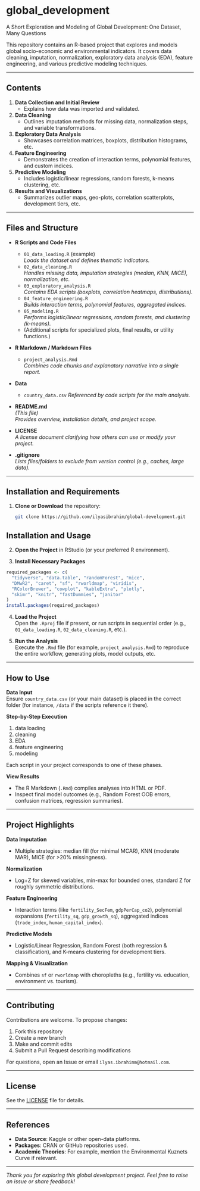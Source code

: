 # global_development
A Short Exploration and Modeling of Global Development: One Dataset, Many Questions

This repository contains an R-based project that explores and models global socio-economic and environmental indicators. It covers data cleaning, imputation, normalization, exploratory data analysis (EDA), feature engineering, and various predictive modeling techniques.

---

## Contents

1. **Data Collection and Initial Review**  
   - Explains how data was imported and validated.
2. **Data Cleaning**  
   - Outlines imputation methods for missing data, normalization steps, and variable transformations.
3. **Exploratory Data Analysis**  
   - Showcases correlation matrices, boxplots, distribution histograms, etc.
4. **Feature Engineering**  
   - Demonstrates the creation of interaction terms, polynomial features, and custom indices.
5. **Predictive Modeling**  
   - Includes logistic/linear regressions, random forests, k-means clustering, etc.
6. **Results and Visualizations**  
   - Summarizes outlier maps, geo-plots, correlation scatterplots, development tiers, etc.

---

## Files and Structure

- **R Scripts and Code Files**  
  - `01_data_loading.R` (example)  
    *Loads the dataset and defines thematic indicators.*
  - `02_data_cleaning.R`  
    *Handles missing data, imputation strategies (median, KNN, MICE), normalization, etc.*
  - `03_exploratory_analysis.R`  
    *Contains EDA scripts (boxplots, correlation heatmaps, distributions).*
  - `04_feature_engineering.R`  
    *Builds interaction terms, polynomial features, aggregated indices.*
  - `05_modeling.R`  
    *Performs logistic/linear regressions, random forests, and clustering (k-means).*
  - (Additional scripts for specialized plots, final results, or utility functions.)

- **R Markdown / Markdown Files**  
  - `project_analysis.Rmd`  
    *Combines code chunks and explanatory narrative into a single report.*

- **Data**  
  - `country_data.csv` 
    *Referenced by code scripts for the main analysis.*

- **README.md**  
  *(This file)*  
  *Provides overview, installation details, and project scope.*

- **LICENSE**  
  *A license document clarifying how others can use or modify your project.*

- **.gitignore**  
  *Lists files/folders to exclude from version control (e.g., caches, large data).*

---

## Installation and Requirements

1. **Clone or Download** the repository:
   ```bash
   git clone https://github.com/ilyasibrahim/global-development.git

## Installation and Usage

2. **Open the Project** in RStudio (or your preferred R environment).

3. **Install Necessary Packages**  

```r
required_packages <- c(
  "tidyverse", "data.table", "randomForest", "mice", 
  "DMwR2", "caret", "sf", "rworldmap", "viridis", 
  "RColorBrewer", "cowplot", "kableExtra", "plotly",
  "skimr", "knitr", "fastDummies", "janitor"
)
install.packages(required_packages)
```
4. **Load the Project**  
Open the `.Rproj` file if present, or run scripts in sequential order (e.g., `01_data_loading.R`, `02_data_cleaning.R`, etc.).

5. **Run the Analysis**  
Execute the `.Rmd` file (for example, `project_analysis.Rmd`) to reproduce the entire workflow, generating plots, model outputs, etc.

---

## How to Use

**Data Input**  
Ensure `country_data.csv` (or your main dataset) is placed in the correct folder (for instance, `/data` if the scripts reference it there).

**Step-by-Step Execution**  
1. data loading  
2. cleaning  
3. EDA  
4. feature engineering  
5. modeling  

Each script in your project corresponds to one of these phases.

**View Results**  
- The R Markdown (`.Rmd`) compiles analyses into HTML or PDF.  
- Inspect final model outcomes (e.g., Random Forest OOB errors, confusion matrices, regression summaries).

---

## Project Highlights

**Data Imputation**  
- Multiple strategies: median fill (for minimal MCAR), KNN (moderate MAR), MICE (for >20% missingness).

**Normalization**  
- Log+Z for skewed variables, min-max for bounded ones, standard Z for roughly symmetric distributions.

**Feature Engineering**  
- Interaction terms (like `fertility_SecFem`, `gdpPerCap_co2`), polynomial expansions (`fertility_sq`, `gdp_growth_sq`), aggregated indices (`trade_index`, `human_capital_index`).

**Predictive Models**  
- Logistic/Linear Regression, Random Forest (both regression & classification), and K-means clustering for development tiers.

**Mapping & Visualization**  
- Combines `sf` or `rworldmap` with choropleths (e.g., fertility vs. education, environment vs. tourism).

---

## Contributing

Contributions are welcome. To propose changes:
1. Fork this repository
2. Create a new branch
3. Make and commit edits
4. Submit a Pull Request describing modifications

For questions, open an Issue or email `ilyas.ibrahimm@hotmail.com`.

---

## License

See the [LICENSE](LICENSE) file for details.

---

## References

- **Data Source**: Kaggle or other open-data platforms.  
- **Packages**: CRAN or GitHub repositories used.  
- **Academic Theories**: For example, mention the Environmental Kuznets Curve if relevant.

---

_Thank you for exploring this global development project. Feel free to raise an issue or share feedback!_



